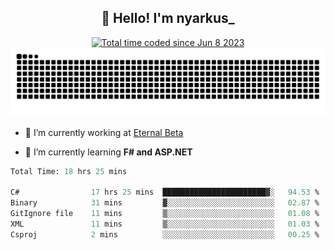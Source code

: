 <h2 align="center">👋 Hello! I'm nyarkus_</h2>
<p align="center">
  <a href="https://wakatime.com/@8f9aa332-6725-4e00-a5d9-b2317a4b74a6">
    <img src="https://wakatime.com/badge/user/8f9aa332-6725-4e00-a5d9-b2317a4b74a6.svg" alt="Total time coded since Jun 8 2023" />
  </a>
  <br>
  <img src = "https://github.com/nyarkus/nyarkus/blob/output/github-snake-dark.svg">
</p>

- 🔭 I’m currently working at [Eternal Beta](https://github.com/Kacianoki/Eternal-Beta)
<!--- 💬 Ask me about **nothing :<**-->
- 🌱 I’m currently learning **F# and ASP.NET**

<!--START_SECTION:waka-->

```fs
Total Time: 18 hrs 25 mins

C#                17 hrs 25 mins  ███████████████████████▓░   94.53 %
Binary            31 mins         ▓░░░░░░░░░░░░░░░░░░░░░░░░   02.87 %
GitIgnore file    11 mins         ▒░░░░░░░░░░░░░░░░░░░░░░░░   01.08 %
XML               11 mins         ▒░░░░░░░░░░░░░░░░░░░░░░░░   01.03 %
Csproj            2 mins          ░░░░░░░░░░░░░░░░░░░░░░░░░   00.25 %
```

<!--END_SECTION:waka-->
